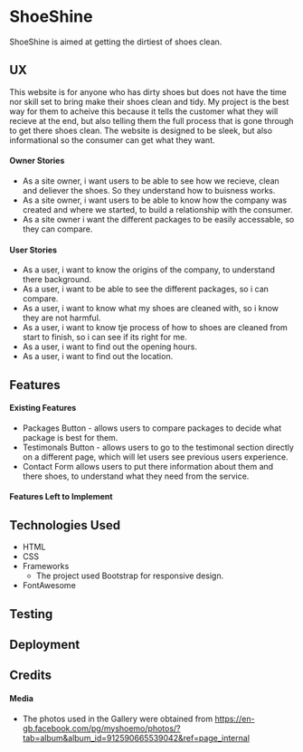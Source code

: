 # ShoeShine

ShoeShine is aimed at getting the dirtiest of shoes clean. 
 
## UX
 
This website is for anyone who has dirty shoes but does not have the time nor skill set to bring make their shoes clean and tidy. My project
is the best way for them to acheive this because it tells the customer what they will recieve at the end, but also telling them the full process
that is gone through to get there shoes clean. The website is designed to be sleek, but also informational so the consumer can get what they want.  

#### Owner Stories

- As a site owner, i want users to be able to see how we recieve, clean and deliever the shoes. So they understand how to buisness works.
- As a site owner, i want users to be able to know how the company was created and where we started, to build a relationship with the consumer.
- As a site owner i want the different packages to be easily accessable, so they can compare.

#### User Stories

- As a user, i want to know the origins of the company, to understand there background.
- As a user, i want to be able to see the different packages, so i can compare.
- As a user, i want to know what my shoes are cleaned with, so i know they are not harmful.
- As a user, i want to know tje process of how to shoes are cleaned from start to finish, so i can see if its right for me.
- As a user, i want to find out the opening hours.
- As a user, i want to find out the location.

## Features

#### Existing Features

- Packages Button - allows users to compare packages to decide what package is best for them.
- Testimonals Button - allows users to go to the testimonal section directly on a different page, which will let users see previous users experience.
- Contact Form allows users to put there information about them and there shoes, to understand what they need from the service.

#### Features Left to Implement

## Technologies Used

- HTML 
- CSS
- Frameworks
  - The project used Bootstrap for responsive design.
- FontAwesome

## Testing


## Deployment


## Credits

#### Media

* The photos used in the Gallery were obtained from https://en-gb.facebook.com/pg/myshoemo/photos/?tab=album&album_id=912590665539042&ref=page_internal